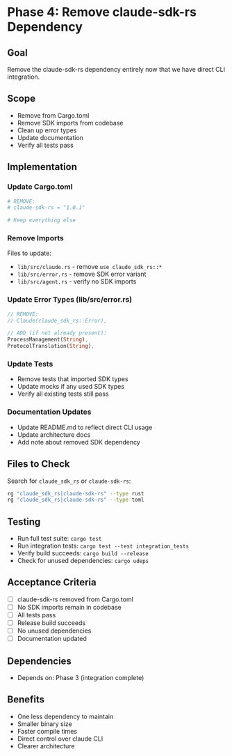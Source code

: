 # Phase 4: Remove claude-sdk-rs Dependency

## Goal
Remove the claude-sdk-rs dependency entirely now that we have direct CLI integration.

## Scope
- Remove from Cargo.toml
- Remove SDK imports from codebase
- Clean up error types
- Update documentation
- Verify all tests pass

## Implementation

### Update Cargo.toml
```toml
# REMOVE:
# claude-sdk-rs = "1.0.1"

# Keep everything else
```

### Remove Imports
Files to update:
- `lib/src/claude.rs` - remove `use claude_sdk_rs::*`
- `lib/src/error.rs` - remove SDK error variant
- `lib/src/agent.rs` - verify no SDK imports

### Update Error Types (lib/src/error.rs)
```rust
// REMOVE:
// Claude(claude_sdk_rs::Error),

// ADD (if not already present):
ProcessManagement(String),
ProtocolTranslation(String),
```

### Update Tests
- Remove tests that imported SDK types
- Update mocks if any used SDK types
- Verify all existing tests still pass

### Documentation Updates
- Update README.md to reflect direct CLI usage
- Update architecture docs
- Add note about removed SDK dependency

## Files to Check

Search for `claude_sdk_rs` or `claude-sdk-rs`:
```bash
rg "claude_sdk_rs|claude-sdk-rs" --type rust
rg "claude_sdk_rs|claude-sdk-rs" --type toml
```

## Testing
- Run full test suite: `cargo test`
- Run integration tests: `cargo test --test integration_tests`
- Verify build succeeds: `cargo build --release`
- Check for unused dependencies: `cargo udeps`

## Acceptance Criteria
- [ ] claude-sdk-rs removed from Cargo.toml
- [ ] No SDK imports remain in codebase
- [ ] All tests pass
- [ ] Release build succeeds
- [ ] No unused dependencies
- [ ] Documentation updated

## Dependencies
- Depends on: Phase 3 (integration complete)

## Benefits
- One less dependency to maintain
- Smaller binary size
- Faster compile times
- Direct control over claude CLI
- Clearer architecture
